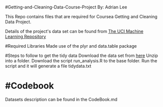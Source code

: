 #Getting-and-Cleaning-Data-Course-Project
By: Adrian Lee

This Repo contains files that are required for Coursea Getting and Cleaning Data Project.

Details of the project's data set can be found from [The UCI Machine Learning Repository](http://archive.ics.uci.edu/ml/datasets/Human+Activity+Recognition+Using+Smartphones)

#Required Libraries
Made use of the plyr and data.table package

#Steps to follow to get the tidy data
Download the data set from [here](https://d396qusza40orc.cloudfront.net/getdata%2Fprojectfiles%2FUCI%20HAR%20Dataset.zip)
Unzip into a folder.
Download the script run_analysis.R to the base folder.
Run the script and it will generate a file tidydata.txt

#Codebook
========
Datasets description can be found in the CodeBook.md

